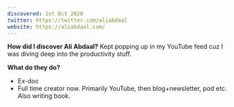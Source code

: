 ```yaml
---
discovered: 1st Oct 2020
twitter: https://twitter.com/aliabdaal
website: https://aliabdaal.com/
---
```


**How did I discover Ali Abdaal?**
Kept popping up in my YouTube feed cuz I was diving deep into the productivity stuff.

**What do they do?**
- Ex-doc
- Full time creator now. Primarily YouTube, then blog+newsletter, pod etc. Also writing book.